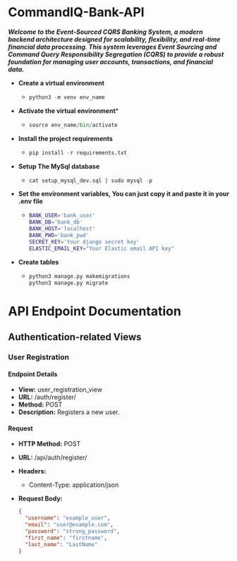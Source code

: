 # CommandIQ-Bank-API


___Welcome to the Event-Sourced CQRS Banking System,
a modern backend architecture designed for scalability, 
flexibility, and real-time financial data processing.
This system leverages Event Sourcing and Command Query Responsibility Segregation (CQRS)
to provide a robust foundation for managing user accounts, transactions,
and financial data.___


- **Create a virtual environment**
  - ```python
    python3 -m venv env_name
    ```

- **Activate the virtual environment***
  - ```python
    source env_name/bin/activate
    ```
- **Install the project requirements**
  - ```python
    pip install -r requirements.txt
    ```

- **Setup The MySql database**
  - ```sql
    cat setup_mysql_dev.sql | sudo mysql -p
    ```
- **Set the environment variables, You can just copy it and paste it in your .env file**
  - ```bash
    BANK_USER='bank_user'
    BANK_DB='bank_db'
    BANK_HOST='localhost'
    BANK_PWD='bank_pwd'
    SECRET_KEY='Your django secret key'
    ELASTIC_EMAIL_KEY="Your Elastic email API key"
    ```
    
- **Create tables**
  - ```python
    python3 manage.py makemigrations
    python3 manage.py migrate
    ```

# API Endpoint Documentation

## Authentication-related Views

### User Registration

#### Endpoint Details

- **View:** user_registration_view
- **URL:** /auth/register/
- **Method:** POST
- **Description:** Registers a new user.

#### Request

- **HTTP Method:** POST
- **URL:** /api/auth/register/
- **Headers:**
  - Content-Type: application/json

- **Request Body:**
  ```json
  {
    "username": "example_user",
    "email": "user@example.com",
    "password": "strong_password",
    "first_name": "firstname",
    "last_name": "LastName"
  }
~~~~
